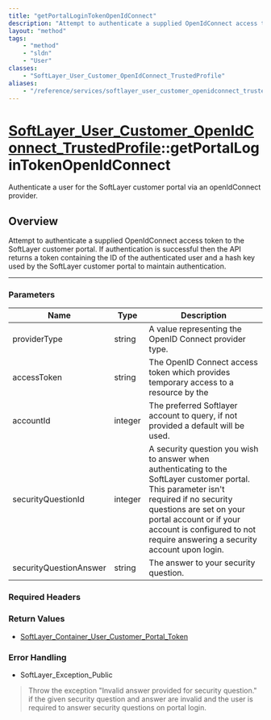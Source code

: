 ```yaml
---
title: "getPortalLoginTokenOpenIdConnect"
description: "Attempt to authenticate a supplied OpenIdConnect access token to the SoftLayer customer portal. If authentication is suc... "
layout: "method"
tags:
    - "method"
    - "sldn"
    - "User"
classes:
    - "SoftLayer_User_Customer_OpenIdConnect_TrustedProfile"
aliases:
    - "/reference/services/softlayer_user_customer_openidconnect_trustedprofile/getPortalLoginTokenOpenIdConnect"
---
```

# [SoftLayer_User_Customer_OpenIdConnect_TrustedProfile](/reference/services/SoftLayer_User_Customer_OpenIdConnect_TrustedProfile)::getPortalLoginTokenOpenIdConnect

Authenticate a user for the SoftLayer customer portal via an openIdConnect provider.


## Overview 
Attempt to authenticate a supplied OpenIdConnect access token to the SoftLayer customer portal. If authentication is successful then the API returns a token containing the ID of the authenticated user and a hash key used by the SoftLayer customer portal to maintain authentication. 

-----

### Parameters 
|Name | Type | Description |
| --- | --- | --- |
|providerType| string| A value representing the OpenID Connect provider type.|
|accessToken| string| The OpenID Connect access token which provides temporary access to a resource by the|
|accountId| integer| The preferred Softlayer account to query, if not provided a default will be used.|
|securityQuestionId| integer| A security question you wish to answer when authenticating to the SoftLayer customer portal. This parameter isn't required if no security questions are set on your portal account or if your account is configured to not require answering a security account upon login.|
|securityQuestionAnswer| string| The answer to your security question.|


### Required Headers


### Return Values
* <a href='/reference/datatypes/SoftLayer_Container_User_Customer_Portal_Token'>SoftLayer_Container_User_Customer_Portal_Token </a>



### Error Handling

* SoftLayer_Exception_Public 

> Throw the exception "Invalid answer provided for security question." if the given security question and answer are invalid and the user is required to answer security questions on portal login. 



